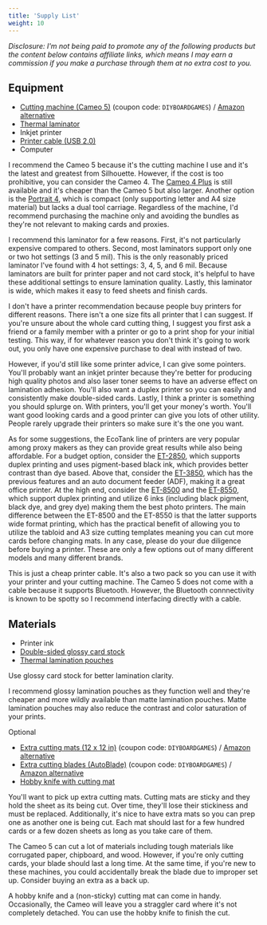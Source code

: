 ```yaml
---
title: 'Supply List'
weight: 10
---
```


*Disclosure: I'm not being paid to promote any of the following products but the content below contains affiliate links, which means I may earn a commission if you make a purchase through them at no extra cost to you.*

## Equipment

* [Cutting machine (Cameo 5)](https://www.silhouetteamerica.com/cameo-5?affiliate_code=uKx6VtFWmI&referring_service=link) (coupon code: `DIYBOARDGAMES`) / [Amazon alternative](https://amzn.to/3Sua8le)
* [Thermal laminator](https://amzn.to/3IUPaui)
* Inkjet printer
* [Printer cable (USB 2.0)](https://amzn.to/4jeHsrI)
* Computer

I recommend the Cameo 5 because it's the cutting machine I use and it's the latest and greatest from Silhouette. However, if the cost is too prohibitive, you can consider the Cameo 4. The [Cameo 4 Plus]( https://www.silhouetteamerica.com/cameo-plus?affiliate_code=uKx6VtFWmI&referring_service=link) is still available and it's cheaper than the Cameo 5 but also larger. Another option is the [Portrait 4](https://www.silhouetteamerica.com/portrait-4?affiliate_code=uKx6VtFWmI&referring_service=link), which is compact (only supporting letter and A4 size material) but lacks a dual tool carriage. Regardless of the machine, I'd recommend purchasing the machine only and avoiding the bundles as they're not relevant to making cards and proxies.

I recommend this laminator for a few reasons. First, it's not particularly expensive compared to others. Second, most laminators support only one or two hot settings (3 and 5 mil). This is the only reasonably priced laminator I've found with 4 hot settings: 3, 4, 5, and 6 mil. Because laminators are built for printer paper and not card stock, it's helpful to have these additional settings to ensure lamination quality. Lastly, this laminator is wide, which makes it easy to feed sheets and finish cards.

I don't have a printer recommendation because people buy printers for different reasons. There isn't a one size fits all printer that I can suggest. If you're unsure about the whole card cutting thing, I suggest you first ask a friend or a family member with a printer or go to a print shop for your initial testing. This way, if for whatever reason you don't think it's going to work out, you only have one expensive purchase to deal with instead of two.

However, if you'd still like some printer advice, I can give some pointers. You'll probably want an inkjet printer because they're better for producing high quality photos and also laser toner seems to have an adverse effect on lamination adhesion. You'll also want a duplex printer so you can easily and consistently make double-sided cards. Lastly, I think a printer is something you should splurge on. With printers, you'll get your money's worth. You'll want good looking cards and a good printer can give you lots of other utility. People rarely upgrade their printers so make sure it's the one you want.

As for some suggestions, the EcoTank line of printers are very popular among proxy makers as they can provide great results while also being affordable. For a budget option, consider the [ET-2850](https://amzn.to/4kk7tGx), which supports duplex printing and uses pigment-based black ink, which provides better contrast than dye based. Above that, consider the [ET-3850](https://amzn.to/3SZwXOb), which has the previous features and an auto document feeder (ADF), making it a great office printer. At the high end, consider the [ET-8500](https://amzn.to/3G2eu0w) and the [ET-8550](https://amzn.to/444jQBH), which support duplex printing and utilize 6 inks (including black pigment, black dye, and grey dye) making them the best photo printers. The main difference between the ET-8500 and the ET-8550 is that the latter supports wide format printing, which has the practical benefit of allowing you to utilize the tabloid and A3 size cutting templates meaning you can cut more cards before changing mats. In any case, please do your due diligence before buying a printer. These are only a few options out of many different models and many different brands.

This is just a cheap printer cable. It's also a two pack so you can use it with your printer and your cutting machine. The Cameo 5 does not come with a cable because it supports Bluetooth. However, the Bluetooth connnectivity is known to be spotty so I recommend interfacing directly with a cable.

## Materials

* Printer ink
* [Double-sided glossy card stock](https://amzn.to/4my5LlX)
* [Thermal lamination pouches](https://amzn.to/3E5yE8M)

Use glossy card stock for better lamination clarity.

I recommend glossy lamination pouches as they function well and they're cheaper and more wildly available than matte lamination pouches. Matte lamination pouches may also reduce the contrast and color saturation of your prints.

Optional
* [Extra cutting mats (12 x 12 in)](https://www.silhouetteamerica.com/cut-mat-12-3t-c?affiliate_code=uKx6VtFWmI&referring_service=link) (coupon code: `DIYBOARDGAMES`) / [Amazon alternative](https://amzn.to/3GKwigs)
* [Extra cutting blades (AutoBlade)](https://www.silhouetteamerica.com/silh-blade-auto-2?affiliate_code=uKx6VtFWmI&referring_service=link) (coupon code: `DIYBOARDGAMES`) / [Amazon alternative](https://amzn.to/3GMN8eM)
* [Hobby knife with cutting mat](https://amzn.to/41UT2CF)

You'll want to pick up extra cutting mats. Cutting mats are sticky and they hold the sheet as its being cut. Over time, they'll lose their stickiness and must be replaced. Additionally, it's nice to have extra mats so you can prep one as another one is being cut. Each mat should last for a few hundred cards or a few dozen sheets as long as you take care of them.

The Cameo 5 can cut a lot of materials including tough materials like corrugated paper, chipboard, and wood. However, if you're only cutting cards, your blade should last a long time. At the same time, if you're new to these machines, you could accidentally break the blade due to improper set up. Consider buying an extra as a back up.

A hobby knife and a (non-sticky) cutting mat can come in handy. Occasionally, the Cameo will leave you a straggler card where it's not completely detached. You can use the hobby knife to finish the cut.